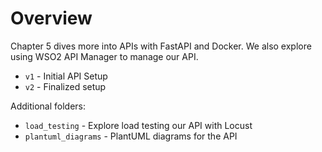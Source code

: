 # Overview

Chapter 5 dives more into APIs with FastAPI and Docker. We also explore using WSO2 API Manager to manage our API.

* `v1` - Initial API Setup
* `v2` - Finalized setup

Additional folders:
* `load_testing` - Explore load testing our API with Locust
* `plantuml_diagrams` - PlantUML diagrams for the API


